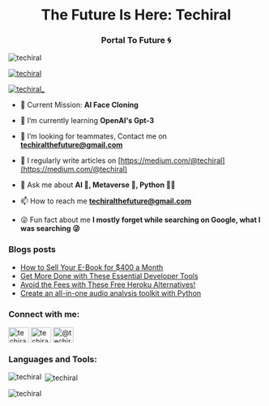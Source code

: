 <h1 align="center">The Future Is Here: Techiral</h1>
<h3 align="center">Portal To Future 🌀</h3>

<p align="left"> <img src="https://komarev.com/ghpvc/?username=techiral&label=Profile%20views&color=0e75b6&style=flat" alt="techiral" /> </p>

<p align="left"> <a href="https://github.com/ryo-ma/github-profile-trophy"><img src="https://github-profile-trophy.vercel.app/?username=techiral" alt="techiral" /></a> </p>

<p align="left"> <a href="https://twitter.com/techiral_" target="blank"><img src="https://img.shields.io/twitter/follow/techiral_?logo=twitter&style=for-the-badge" alt="techiral_" /></a> </p>

- 🚀 Current Mission: **AI Face Cloning**

- 🌱 I’m currently learning **OpenAI's Gpt-3**

- 👯 I’m looking for teammates, Contact me on **techiralthefuture@gmail.com**

- 📝 I regularly write articles on [https://medium.com/@techiral](https://medium.com/@techiral)

- 💬 Ask me about **AI 🤖, Metaverse 🥽, Python 👨‍💻**

- 📫 How to reach me **techiralthefuture@gmail.com**

- 😜 Fun fact about me **I mostly forget while searching on Google, what I was searching 😜**

### Blogs posts
<!-- BLOG-POST-LIST:START -->
- [How to Sell Your E-Book for $400 a Month](https://techiral.medium.com/how-to-sell-your-e-book-for-400-a-month-3f8722893a20?source=rss-65b63ff4aec0------2)
- [Get More Done with These Essential Developer Tools](https://techiral.medium.com/get-more-done-with-these-essential-developer-tools-12909b3ac423?source=rss-65b63ff4aec0------2)
- [Avoid the Fees with These Free Heroku Alternatives!](https://techiral.medium.com/avoid-the-fees-with-these-free-heroku-alternatives-61c9fb7e5807?source=rss-65b63ff4aec0------2)
- [Create an all-in-one audio analysis toolkit with Python](https://techiral.medium.com/create-an-all-in-one-audio-analysis-toolkit-with-python-d5d6248d3632?source=rss-65b63ff4aec0------2)
<!-- BLOG-POST-LIST:END -->

<h3 align="left">Connect with me:</h3>
<p align="left">
<a href="https://twitter.com/techiral_" target="blank"><img align="center" src="https://raw.githubusercontent.com/rahuldkjain/github-profile-readme-generator/master/src/images/icons/Social/twitter.svg" alt="techiral_" height="30" width="40" /></a>
<a href="https://instagram.com/techiral_the_future" target="blank"><img align="center" src="https://raw.githubusercontent.com/rahuldkjain/github-profile-readme-generator/master/src/images/icons/Social/instagram.svg" alt="techiral_the_future" height="30" width="40" /></a>
<a href="https://medium.com/@techiral" target="blank"><img align="center" src="https://raw.githubusercontent.com/rahuldkjain/github-profile-readme-generator/master/src/images/icons/Social/medium.svg" alt="@techiral" height="30" width="40" /></a>
</p>

<h3 align="left">Languages and Tools:</h3>

<p><img align="left" src="https://github-readme-stats.vercel.app/api/top-langs?username=techiral&show_icons=true&locale=en&layout=compact" alt="techiral" /></p>

<p>&nbsp;<img align="center" src="https://github-readme-stats.vercel.app/api?username=techiral&show_icons=true&locale=en" alt="techiral" /></p>

<p><img align="center" src="https://github-readme-streak-stats.herokuapp.com/?user=techiral&" alt="techiral" /></p>
